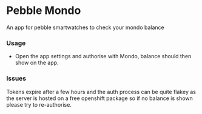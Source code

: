 # Pebble Mondo
An app for pebble smartwatches to check your mondo balance

### Usage
* Open the app settings and authorise with Mondo, balance should then show on the app.

### Issues
Tokens expire after a few hours and the auth process can be quite flakey as the server is hosted on a free openshift package so if no balance is shown please try to re-authorise.
